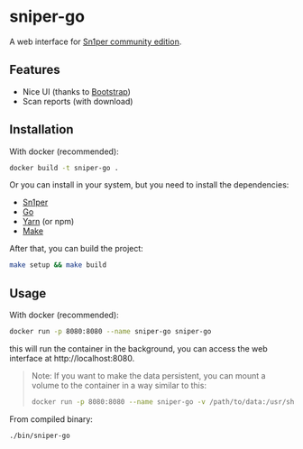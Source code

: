 # sniper-go

A web interface for [Sn1per community edition](https://github.com/1N3/Sn1per).

## Features

- Nice UI (thanks to [Bootstrap](https://getbootstrap.com/))
- Scan reports (with download)

## Installation

With docker (recommended):
```bash
docker build -t sniper-go .
```

Or you can install in your system, but you need to install the dependencies:

- [Sn1per](https://github.com/1N3/Sn1per)
- [Go](https://golang.org/)
- [Yarn](https://yarnpkg.com/) (or npm)
- [Make](https://www.gnu.org/software/make/)

After that, you can build the project:

```bash
make setup && make build
```

## Usage

With docker (recommended):
```bash
docker run -p 8080:8080 --name sniper-go sniper-go
```
this will run the container in the background, you can access the web interface at http://localhost:8080.

>Note: If you want to make the data persistent, you can mount a volume to the container in a way similar to this:
>```bash
>docker run -p 8080:8080 --name sniper-go -v /path/to/data:/usr/share/sniper/loot sniper-go
>```

From compiled binary:
```bash
./bin/sniper-go
```
